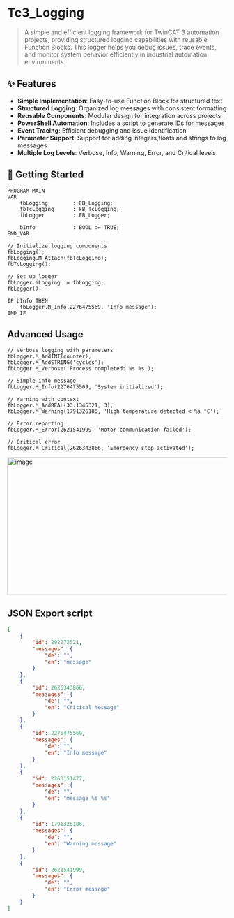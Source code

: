 # Tc3_Logging

> A simple and efficient logging framework for TwinCAT 3 automation projects,
> providing structured logging capabilities with reusable Function Blocks.
> This logger helps you debug issues, trace events, and monitor system behavior efficiently in industrial automation environments

## ✨ Features

- **Simple Implementation**: Easy-to-use Function Block for structured text
- **Structured Logging**: Organized log messages with consistent formatting
- **Reusable Components**: Modular design for integration across projects
- **PowerShell Automation**: Includes a script to generate IDs for messages
- **Event Tracing**: Efficient debugging and issue identification
- **Parameter Support**: Support for adding integers,floats and strings to log messages
- **Multiple Log Levels**: Verbose, Info, Warning, Error, and Critical levels

## 🚀 Getting Started

```iecst
PROGRAM MAIN
VAR
    fbLogging        : FB_Logging;
    fbTcLogging      : FB_TcLogging;
    fbLogger         : FB_Logger;
    
    bInfo            : BOOL := TRUE;
END_VAR

// Initialize logging components
fbLogging();
fbLogging.M_Attach(fbTcLogging);
fbTcLogging();

// Set up logger
fbLogger.iLogging := fbLogging;
fbLogger();

IF bInfo THEN
    fbLogger.M_Info(2276475569, 'Info message');
END_IF
```

## Advanced Usage

```iecst
// Verbose logging with parameters
fbLogger.M_AddINT(counter);
fbLogger.M_AddSTRING('cycles');
fbLogger.M_Verbose('Process completed: %s %s');

// Simple info message
fbLogger.M_Info(2276475569, 'System initialized');

// Warning with context
fbLogger.M_AddREAL(33.1345321, 3);
fbLogger.M_Warning(1791326186, 'High temperature detected < %s °C');

// Error reporting
fbLogger.M_Error(2621541999, 'Motor communication failed');

// Critical error
fbLogger.M_Critical(2626343866, 'Emergency stop activated');
```

<img width="768" height="315" alt="image" src="https://github.com/user-attachments/assets/b2c84339-6437-416f-bf1d-d2c682075724" />


## JSON Export script
```json
[
    {
        "id": 292272521,
        "messages": {
            "de": "",
            "en": "message"
        }
    },
    {
        "id": 2626343866,
        "messages": {
            "de": "",
            "en": "Critical message"
        }
    },
    {
        "id": 2276475569,
        "messages": {
            "de": "",
            "en": "Info message"
        }
    },
    {
        "id": 2263151477,
        "messages": {
            "de": "",
            "en": "message %s %s"
        }
    },
    {
        "id": 1791326186,
        "messages": {
            "de": "",
            "en": "Warning message"
        }
    },
    {
        "id": 2621541999,
        "messages": {
            "de": "",
            "en": "Error message"
        }
    }
]
```





